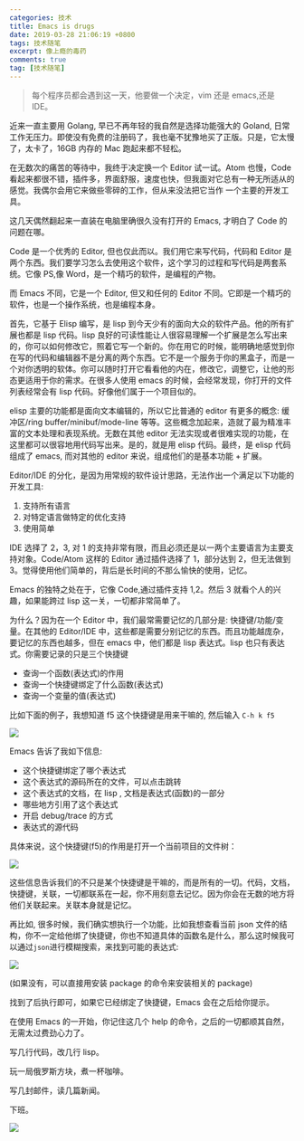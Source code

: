 ```yaml
---
categories: 技术
title: Emacs is drugs
date: 2019-03-28 21:06:19 +0800
tags: 技术随笔
excerpt: 像上瘾的毒药
comments: true
tag: [技术随笔]
---
```


> 每个程序员都会遇到这一天，他要做一个决定，vim 还是 emacs,还是 IDE。

近来一直主要用 Golang, 早已不再年轻的我自然是选择功能强大的 Goland, 日常工作无压力。即使没有免费的注册码了，我也毫不犹豫地买了正版。只是，它太慢了，太卡了，16GB 内存的 Mac 跑起来都不轻松。

在无数次的痛苦的等待中，我终于决定换一个 Editor 试一试。Atom 也慢，Code 看起来都很不错，插件多，界面舒服，速度也快，但我面对它总有一种无所适从的感觉。我偶尔会用它来做些零碎的工作，但从来没法把它当作
一个主要的开发工具。

这几天偶然翻起来一直装在电脑里确很久没有打开的 Emacs, 才明白了 Code 的问题在哪。

Code 是一个优秀的 Editor, 但也仅此而以。我们用它来写代码，代码和 Editor 是两个东西。我们要学习怎么去使用这个软件，这个学习的过程和写代码是两套系统。它像 PS,像 Word，是一个精巧的软件，是编程的产物。

而 Emacs 不同，它是一个 Editor, 但又和任何的 Editor 不同。它即是一个精巧的软件，也是一个操作系统，也是编程本身。

首先，它基于 Elisp 编写，是 lisp 到今天少有的面向大众的软件产品。他的所有扩展也都是 lisp 代码。lisp 良好的可读性能让人很容易理解一个扩展是怎么写出来的，你可以如何修改它，照着它写一个新的。你在用它的时候，能明确地感觉到你在写的代码和编辑器不是分离的两个东西。它不是一个服务于你的黑盒子，而是一个对你透明的软体。你可以随时打开它看看他的内在，修改它，调整它，让他的形态更适用于你的需求。在很多人使用 emacs 的时候，会经常发现，你打开的文件列表经常会有 lisp 代码。好像他们属于一个项目似的。

elisp 主要的功能都是面向文本编辑的，所以它比普通的 editor 有更多的概念: 缓冲区/ring buffer/minibuf/mode-line 等等。这些概念加起来，造就了最为精准丰富的文本处理和表现系统。无数在其他 editor 无法实现或者很难实现的功能，在这里都可以很容地用代码写出来。是的，就是用 elisp 代码。最终，是 elisp 代码组成了 emacs, 而对其他的 editor 来说，组成他们的是基本功能 + 扩展。

Editor/IDE 的分化，是因为用常规的软件设计思路，无法作出一个满足以下功能的开发工具:

1. 支持所有语言
2. 对特定语言做特定的优化支持
3. 使用简单

IDE 选择了 2，3, 对 1 的支持非常有限，而且必须还是以一两个主要语言为主要支持对象。Code/Atom 这样的 Editor 通过插件选择了 1，部分达到 2，但无法做到 3。觉得使用他们简单的，背后是长时间的不那么愉快的使用，记忆。

Emacs 的独特之处在于，它像 Code,通过插件支持 1,2。然后 3 就看个人的兴趣，如果能跨过 lisp 这一关，一切都非常简单了。

为什么？因为在一个 Editor 中，我们最常需要记忆的几部分是: 快捷键/功能/变量。在其他的 Editor/IDE 中，这些都是需要分别记忆的东西。而且功能越庞杂，要记忆的东西也越多，但在 emacs 中，他们都是 lisp 表达式。lisp 也只有表达式。你需要记录的只是三个快捷键

* 查询一个函数(表达式)的作用
* 查询一个快捷键绑定了什么函数(表达式)
* 查询一个变量的值(表达式)

比如下面的例子，我想知道 f5 这个快捷键是用来干嘛的, 然后输入 `C-h k f5`

![](https://hangyan.github.io/images/posts/emacs/emacs-key-help.png)

Emacs 告诉了我如下信息:

* 这个快捷键绑定了哪个表达式
* 这个表达式的源码所在的文件，可以点击跳转
* 这个表达式的文档，在 lisp , 文档是表达式(函数)的一部分
* 哪些地方引用了这个表达式
* 开启 debug/trace 的方式
* 表达式的源代码

具体来说，这个快捷键(f5)的作用是打开一个当前项目的文件树：

![](https://hangyan.github.io/images/posts/emacs/emacs-tree.png)

这些信息告诉我们的不只是某个快捷键是干嘛的，而是所有的一切。代码，文档，快捷键，关联，一切都联系在一起，你不用刻意去记忆。因为你会在无数的地方将他们关联起来。关联本身就是记忆。


再比如, 很多时候，我们确实想执行一个功能，比如我想查看当前 json 文件的结构，你不一定给他绑了快捷键，你也不知道具体的函数名是什么，那么这时候我可以通过`json`进行模糊搜索，来找到可能的表达式:

![](https://hangyan.github.io/images/posts/emacs/emacs-m-x.png)

(如果没有，可以直接用安装 package 的命令来安装相关的 package)

找到了后执行即可，如果它已经绑定了快捷键，Emacs 会在之后给你提示。


在使用 Emacs 的一开始，你记住这几个 help 的命令，之后的一切都顺其自然，无需太过费劲心力了。

写几行代码，改几行 lisp。

玩一局俄罗斯方块，煮一杯咖啡。

写几封邮件，读几篇新闻。

下班。

![](https://hangyan.github.io/images/posts/emacs/emacs.png)













